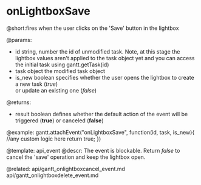 onLightboxSave
=============
@short:fires when the user clicks on the 'Save' button in the lightbox
	

@params:
- id	 string, number   the id of unmodified task. Note, at this stage the lightbox values aren't applied to the task object yet and you can access the initial task using gantt.getTask(id)
- task 	object	the modified task object
- is_new	boolean		specifies whether the user opens the lightbox to create a new task (<i>true</i>)<br> or update an existing one (<i>false</i>)

@returns:  
  - result     boolean       defines whether the default action of the event will be triggered (<b>true</b>) or canceled (<b>false</b>) 
 
@example:
gantt.attachEvent("onLightboxSave", function(id, task, is_new){
    //any custom logic here
    return true;
})

@template:	api_event
@descr:
The event is blockable. Return *false* to cancel the 'save' operation and keep the lightbox open.

@related:
	api/gantt_onlightboxcancel_event.md
    api/gantt_onlightboxdelete_event.md